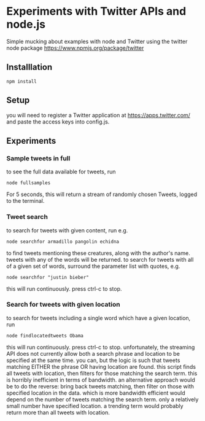 Experiments with Twitter APIs and node.js
=========================================
Simple mucking about examples with node and Twitter using the twitter node package https://www.npmjs.org/package/twitter

## Installlation
```shell
npm install
```

## Setup
you will need to register a Twitter application at https://apps.twitter.com/ and paste the access keys into config.js.


## Experiments

### Sample tweets in full

to see the full data available for tweets, run
```shell
node fullsamples
```
For 5 seconds, this will return a stream of randomly chosen Tweets, logged to the terminal.


### Tweet search

to search for tweets with given content, run e.g.
```shell
node searchfor armadillo pangolin echidna
```
to find tweets mentioning these creatures, along with the author's name. tweets with any of the words will be returned.
to search for tweets with all of a given set of words, surround the parameter list with quotes, e.g.
```shell
node searchfor "justin bieber"
```
this will run continuously. press ctrl-c to stop.


### Search for tweets with given location

to search for tweets including a single word which have a given location, run
```shell
node findlocatedtweets Obama
```
this will run continuously. press ctrl-c to stop.
unfortunately, the streaming API does not currently allow both a search phrase and location to be specified at the same time.
you can, but the logic is such that tweets matching EITHER the phrase OR having location are found.
this script finds all tweets with location, then filters for those matching the search term.
this is horribly inefficient in terms of bandwidth.
an alternative approach would be to do the reverse: bring back tweets matching, then filter on those with specified location in the data.
which is more bandwidth efficient would depend on the number of tweets matching the search term. only a relatively small number have specified location.
a trending term would probably return more than all tweets with location.
